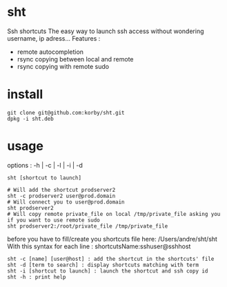 sht
===

Ssh shortcuts
The easy way to launch ssh access without wondering username, ip adress...
Features :
- remote autocompletion
- rsync copying between local and remote
- rsync copying with remote sudo

# install
```
git clone git@github.com:korby/sht.git
dpkg -i sht.deb
```

# usage
options : -h | -c | -l | -i | -d

```
sht [shortcut to launch]

# Will add the shortcut prodserver2
sht -c prodserver2 user@prod.domain
# Will connect you to user@prod.domain
sht prodserver2
# Will copy remote private_file on local /tmp/private_file asking you if you want to use remote sudo
sht prodserver2:/root/private_file /tmp/private_file
```
before you have to fill/create you shortcuts file here: /Users/andre/sht/sht With this syntax for each line : shortcutsName:sshuser@sshhost
```
sht -c [name] [user@host] : add the shortcut in the shortcuts' file
sht -d [term to search] : display shortcuts matching with term
sht -i [shortcut to launch] : launch the shortcut and ssh copy id
sht -h : print help
```
